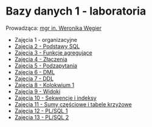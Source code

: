 # Bazy danych 1 - laboratoria

Prowadząca: [mgr in. Weronika Węgier](https://www.kssk.pwr.edu.pl/users/wegier)

- Zajęcia 1 - organizacyjne
- [Zajęcia 2 - Podstawy SQL](./bazy1_lab2.md)
- [Zajęcia 3 - Funkcje agregujące](./bazy1_lab3.md)
- [Zajęcia 4 - Złączenia](./bazy1_lab4.md)
- [Zajęcia 5 - Podzapytania](./bazy1_lab5.md)
- [Zajęcia 6 - DML](./bazy1_lab6.md)
- [Zajęcia 7 - DDL](./bazy1_lab7.md)
- [Zajęcia 8 - Kolokwium 1](./bazy1_kolokwium1.md)
- [Zajęcia 9 - Widoki](./bazy1_lab9.md)
- [Zajęcia 10 - Sekwencje i indeksy](./bazy1_lab10.md)
- [Zajęcia 11 - Sumy częściowe i tabele krzyżowe](./bazy1_lab11.md)
- [Zajęcia 12 - PL/SQL 1](./bazy1_lab12.md)
- [Zajęcia 13 - PL/SQL 2](./bazy1_lab13.md)

